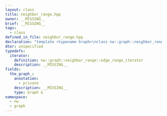 ```yaml
---
layout: class
title: neighbor_range.hpp
owner: __MISSING__
brief: __MISSING__
tags:
  - class
defined_in_file: neighbor_range.hpp
declaration: "template <typename Graph>\nclass nw::graph::neighbor_range;"
dtor: unspecified
typedefs:
  iterator:
    definition: nw::graph::neighbor_range::edge_range_iterator
    description: __MISSING__
fields:
  the_graph_:
    annotation:
      - private
    description: __MISSING__
    type: Graph &
namespace:
  - nw
  - graph
---
```

